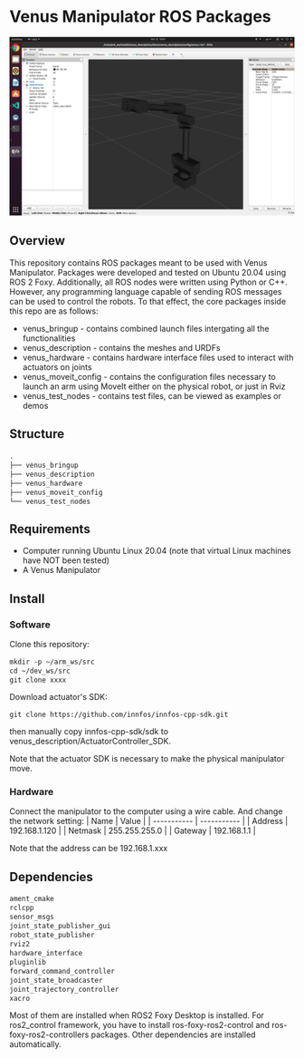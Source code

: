 # Venus Manipulator ROS Packages

![](images/main_overview.png)

## Overview
This repository contains ROS packages meant to be used with Venus Manipulator. Packages were developed and tested on Ubuntu 20.04 using ROS 2 Foxy. Additionally, all ROS nodes were written using Python or C++. However, any programming language capable of sending ROS messages can be used to control the robots. To that effect, the core packages inside this repo are as follows:

- venus_bringup - contains combined launch files intergating all the functionalities
- venus_description - contains the meshes and URDFs
- venus_hardware - contains hardware interface files used to interact with actuators on joints
- venus_moveit_config - contains the configuration files necessary to launch an arm using MoveIt either on the physical robot, or just in Rviz
- venus_test_nodes - contains test files, can be viewed as examples or demos

## Structure
```
.
├── venus_bringup
├── venus_description
├── venus_hardware
├── venus_moveit_config
└── venus_test_nodes
```

## Requirements
- Computer running Ubuntu Linux 20.04 (note that virtual Linux machines have NOT been tested)
- A Venus Manipulator

## Install
### Software
Clone this repository:
```
mkdir -p ~/arm_ws/src
cd ~/dev_ws/src
git clone xxxx
```
Download actuator's SDK:
```
git clone https://github.com/innfos/innfos-cpp-sdk.git
```
then manually copy innfos-cpp-sdk/sdk to venus_description/ActuatorController_SDK.

Note that the actuator SDK is necessary to make the physical manipulator move.
### Hardware
Connect the manipulator to the computer using a wire cable. And change the network setting:
| Name | Value |
| ----------- | ----------- |
| Address | 192.168.1.120 |
| Netmask | 255.255.255.0 |
| Gateway | 192.168.1.1 |

Note that the address can be 192.168.1.xxx

## Dependencies
```
ament_cmake
rclcpp
sensor_msgs
joint_state_publisher_gui
robot_state_publisher
rviz2
hardware_interface
pluginlib
forward_command_controller
joint_state_broadcaster
joint_trajectory_controller
xacro
```
Most of them are installed when ROS2 Foxy Desktop is installed. For ros2_control framework, you have to install ros-foxy-ros2-control and ros-foxy-ros2-controllers packages. Other dependencies are installed automatically.